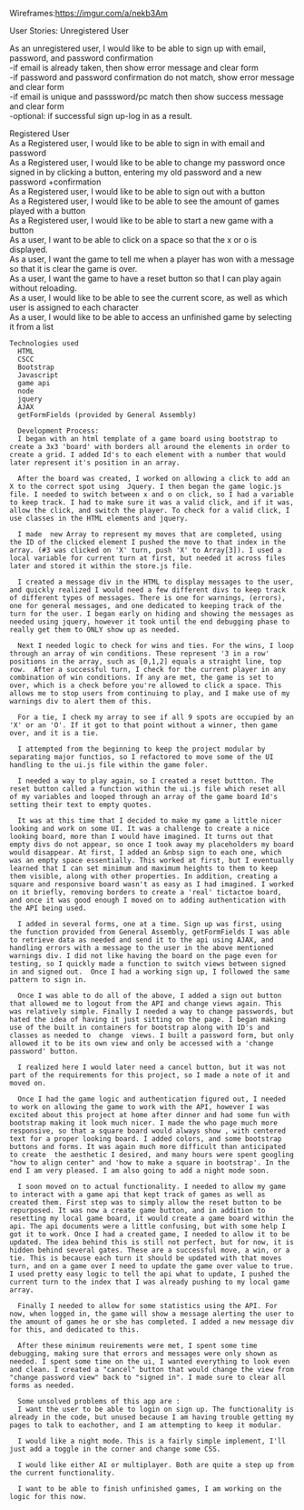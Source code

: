 Wireframes:https://imgur.com/a/nekb3Am



User Stories:
Unregistered User

  As an unregistered user, I would like to be able to sign up with email, password, and password confirmation<br/>
    -if email is already taken, then show error message and clear form<br/>
    -if password and password confirmation do not match, show error message and clear form<br/>
    -if email is unique and passsword/pc match then show success message and clear form<br/>
    -optional: if successful sign up-log in as a result.<br/>


  Registered User<br/>
    As a Registered user, I would like to be able to sign in with email and password<br/>
    As a Registered user, I would like to be able to change my password once signed in by   clicking a button, entering my old password and a new password +confirmation<br/>
    As a Registered user, I would like to be able to sign out with a button<br/>
    As a Registered user, I would like to be able to see the amount of games played with a button<br/>
    As a Registered user, I would like to be able to start a new game with a button<br/>
      As a user, I want to be able to click on a space so that the x or o is displayed.<br/>
      As a user, I want the game to tell me when a player has won with a message so that it is clear the game is over.<br/>
      As a user, I want the game to have a reset button so that I can play again without reloading.<br/>
      As a user, I would like to be able to see the current score, as well as which user is assigned to each character  <br/>
      As a user, I would like to be able to access an unfinished game by selecting it from a list<br/>


    Technologies used
      HTML
      CSCC
      Bootstrap
      Javascript
      game api
      node
      jquery
      AJAX
      getFormFields (provided by General Assembly)

      Development Process:
      I began with an html template of a game board using bootstrap to create a 3x3 'board' with borders all around the elements in order to create a grid. I added Id's to each element with a number that would later represent it's position in an array.

      After the board was created, I worked on allowing a click to add an X to the correct spot using  Jquery. I then began the game logic.js file. I needed to switch between x and o on click, so I had a variable to keep track. I had to make sure it was a valid click, and if it was, allow the click, and switch the player. To check for a valid click, I use classes in the HTML elements and jquery.

      I made  new Array to represent my moves that are completed, using the ID of the clicked element I pushed the move to that index in the array. (#3 was clicked on 'X' turn, push 'X' to Array[3]). I used a local variable for current turn at first, but needed it across files later and stored it within the store.js file.

      I created a message div in the HTML to display messages to the user, and quickly realized I would need a few different divs to keep track of different types of messages. There is one for warnings, (errors), one for general messages, and one dedicated to keeping track of the turn for the user. I began early on hiding and showing the messages as needed using jquery, however it took until the end debugging phase to really get them to ONLY show up as needed.

      Next I needed logic to check for wins and ties. For the wins, I loop through an array of win conditions. These represent '3 in a row' positions in the array, such as [0,1,2] equals a straight line, top row.  After a successful turn, I check for the current player in any combination of win conditions. If any are met, the game is set to over, which is a check before you're allowed to click a space. This allows me to stop users from continuing to play, and I make use of my warnings div to alert them of this.

      For a tie, I check my array to see if all 9 spots are occupied by an 'X' or an 'O'. If it got to that point without a winner, then game over, and it is a tie.

      I attempted from the beginning to keep the project modular by separating major functios, so I refactored to move some of the UI handling to the ui.js file within the game foler.

      I needed a way to play again, so I created a reset buttton. The reset button called a function within the ui.js file which reset all of my variables and looped through an array of the game board Id's setting their text to empty quotes.

      It was at this time that I decided to make my game a little nicer looking and work on some UI. It was a challenge to create a nice looking board, more than I would have imagined. It turns out that empty divs do not appear, so once I took away my placeholders my board would disappear. At first, I added an &nbsp sign to each one, which was an empty space essentially. This worked at first, but I eventually learned that I can set minimum and maximum heights to them to keep them visible, along with other properties. In addition, creating a square and responsive board wasn't as easy as I had imagined. I worked on it briefly, removing borders to create a 'real' tictactoe board, and once it was good enough I moved on to adding authentication with the API being used.

      I added in several forms, one at a time. Sign up was first, using the function provided from General Assembly, getFormFields I was able to retrieve data as needed and send it to the api using AJAX, and handling errors with a message to the user in the above mentioned warnings div. I did not like having the board on the page even for testing, so I quickly made a function to switch views between signed in and signed out.  Once I had a working sign up, I followed the same pattern to sign in.

      Once I was able to do all of the above, I added a sign out button that allowed me to logout from the API and change views again. This was relatively simple. Finally I needed a way to change passwords, but hated the idea of having it just sitting on the page. I began making use of the built in containers for bootstrap along with ID's and classes as needed to  change  views. I built a password form, but only allowed it to be its own view and only be accessed with a 'change password' button.

      I realized here I would later need a cancel button, but it was not part of the requirements for this project, so I made a note of it and moved on.

      Once I had the game logic and authentication figured out, I needed to work on allowing the game to work with the API, however I was excited about this project at home after dinner and had some fun with bootstrap making it look much nicer. I made the who page much more responsive, so that a square board would always show , with centered text for a proper looking board. I added colors, and some bootstrap buttons and forms. It was again much more difficult than anticipated to create  the aesthetic I desired, and many hours were spent googling "how to align center" and 'how to make a square in bootstrap'. In the end I am very pleased. I am also going to add a night mode soon.

      I soon moved on to actual functionality. I needed to allow my game to interact with a game api that kept track of games as well as created them. First step was to simply allow the reset button to be repurposed. It was now a create game button, and in addition to resetting my local game board, it would create a game board within the api. The api documents were a little confusing, but with some help I got it to work. Once I had a created game, I needed to allow it to be updated. The idea behind this is still not perfect, but for now, it is hidden behind several gates. These are a successful move, a win, or a tie. This is because each turn it should be updated with that moves turn, and on a game over I need to update the game over value to true. I used pretty easy logic to tell the api what to update, I pushed the current turn to the index that I was already pushing to my local game array.

      Finally I needed to allow for some statistics using the API. For now, when logged in, the game will show a message alerting the user to the amount of games he or she has completed. I added a new message div for this, and dedicated to this.

      After these minimum reuirements were met, I spent some time debugging, making sure that errors and messages were only shown as needed. I spent some time on the ui, I wanted everything to look even and clean. I created a "cancel" button that would change the view from "change password view" back to "signed in". I made sure to clear all forms as needed.

      Some unsolved problems of this app are :
      I want the user to be able to login on sign up. The functionality is already in the code, but unused because I am having trouble getting my pages to talk to eachother, and I am attempting to keep it modular.

      I would like a night mode. This is a fairly simple implement, I'll just add a toggle in the corner and change some CSS.

      I would like either AI or multiplayer. Both are quite a step up from the current functionality.

      I want to be able to finish unfinished games, I am working on the logic for this now.
